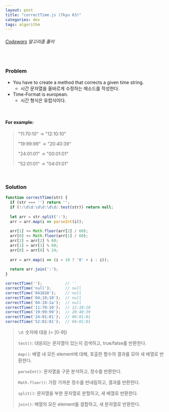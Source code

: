 ```yaml
---
layout: post
title: "correctTime.js (7kyu 63)"
categories: dev
tags: algorithm
---
```


###### [Codewars](https://www.codewars.com) 알고리즘 풀이

<br>

### Problem

- You have to create a method that corrects a given time string.
  - 시간 문자열을 올바르게 수정하는 메소드를 작성한다.
- Time-Format is european.
  - 시간 형식은 유럽식이다.

<br>

#### For example:

> "11:70:10" -> "12:10:10"
>
> "19:99:99" -> "20:40:39"
>
> "24:01:01" -> "00:01:01"
>
> "52:01:01" -> "04:01:01"

<br>

### Solution

```js
function correctTime(str) {
  if (str === '') return '';
  if (!/\d\d:\d\d:\d\d/.test(str)) return null;
  
  let arr = str.split(':');
  arr = arr.map(i => parseInt(i));
  
  arr[1] += Math.floor(arr[2] / 60);
  arr[0] += Math.floor(arr[1] / 60);
  arr[2] = arr[2] % 60;
  arr[1] = arr[1] % 60;
  arr[0] = arr[0] % 24;
  
  arr = arr.map(i => (i < 10 ? '0' + i : i));
  
  return arr.join(':');
}

correctTime('');          // ''
correctTime('null');      // null
correctTime('041010');    // null
correctTime('04;10;10');  // null
correctTime('04:10:1a');  // null
correctTime('11:70:10');  // 12:10:10
correctTime('19:99:99');  // 20:40:39
correctTime('24:01:01');  // 00:01:01
correctTime('52:01:01');  // 04:01:01
```

> `\d`: 숫자에 대응 (= [0-9])
>
> `test()`: 대응되는 문자열이 있는지 검색하고, true/false를 반환한다.
>
> `map()`: 배열 내 모든 element에 대해, 호출한 함수의 결과를 모아 새 배열로 반환한다.
>
> `parseInt()`: 문자열을 구문 분석하고, 정수를 반환한다.
>
> `Math.floor()`: 가장 가까운 정수를 반내림하고, 결과를 반환한다.
>
> `split()`: 문자열을 부분 문자열로 분할하고, 새 배열로 반환한다.
>
> `join()`: 배열의 모든 element를 결합하고, 새 문자열로 반환한다.

<br>

<br>